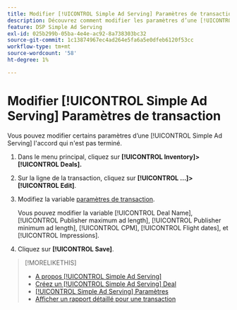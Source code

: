 ```yaml
---
title: Modifier [!UICONTROL Simple Ad Serving] Paramètres de transaction
description: Découvrez comment modifier les paramètres d’une [!UICONTROL Simple Ad Serving] accord.
feature: DSP Simple Ad Serving
exl-id: 025b299b-05ba-4e4e-ac92-8a738303bc32
source-git-commit: 1c13874967ec4ad264e5fa6a5e0dfeb6120f53cc
workflow-type: tm+mt
source-wordcount: '58'
ht-degree: 1%

---
```


# Modifier [!UICONTROL Simple Ad Serving] Paramètres de transaction

Vous pouvez modifier certains paramètres d’une [!UICONTROL Simple Ad Serving] l&#39;accord qui n&#39;est pas terminé.

1. Dans le menu principal, cliquez sur **[!UICONTROL Inventory]> [!UICONTROL Deals].**

1. Sur la ligne de la transaction, cliquez sur  **[!UICONTROL ...]>[!UICONTROL Edit]**.

1. Modifiez la variable [paramètres de transaction](simple-deal-settings.md).

   Vous pouvez modifier la variable [!UICONTROL Deal Name], [!UICONTROL Publisher maximum ad length], [!UICONTROL Publisher minimum ad length], [!UICONTROL CPM], [!UICONTROL Flight dates], et [!UICONTROL Impressions].

1. Cliquez sur **[!UICONTROL Save]**.

>[!MORELIKETHIS]
>
>* [A propos [!UICONTROL Simple Ad Serving]](simple-deal-about.md)
>* [Créez un [!UICONTROL Simple Ad Serving] Deal](simple-deal-create.md)
>* [[!UICONTROL Simple Ad Serving] Paramètres](simple-deal-settings.md)
>* [Afficher un rapport détaillé pour une transaction](/help/dsp/inventory/deal-view-report.md)


<!-- add back when reimplemented:
>* [View Event-Tracking Pixels for a [!UICONTROL Simple Ad Serving] Deal](simple-deal-show-pixels.md)
-->
